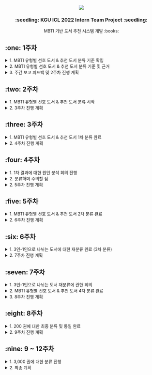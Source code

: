 <div align="center"><img src="https://capsule-render.vercel.app/api?type=waving&color=auto&height=200&section=header&text=KGU%20ICL%202022&fontSize=65"/></div>
<h3 align="center">:seedling: KGU ICL 2022 Intern Team Project :seedling:</h3>
<div align="center">MBTI 기반 도서 추천 시스템 개발 :books:</div>

<h2>:one: 1주차</h2>
<details>
<summary>1. MBTI 유형별 선호 도서 & 추천 도서 분류 기준 확립</summary><br>
    
```
- 1월 18일(수) 회의 진행 (1시간 30분)
- 두 팀의 분류 기준 리딩 후, A팀의 분류 기준을 기반으로 추가 및 수정 사항 토의
- 분류 중 혼동될 만한 사항에 대한 세부 분류 기준 확립
- ex1. 감정을 주제로 하는 책의 경우, T의 단점을 보완할 수 있다면 T 추천 도서로 / F의 단점을 보완할 수 있다면 F 추천 도서로
- ex2. 시를 주제로 하는 책의 경우, 단순히 시를 감상하는 책이라면 P 선호 도서로 / 시를 해석하는 활동이 있다면 J 선호 도서로
```
</details>
<details>
<summary>2. MBTI 유형별 선호 도서 & 추천 도서 분류 기준 및 근거</summary><br>
    
[MBTI 성격 유형별 선호 도서 및 추천 도서 분류 기준 및 근거](https://github.com/SooH-github/ICL2022_MBTI/blob/main/MBTI%20%EC%84%B1%EA%B2%A9%20%EC%9C%A0%ED%98%95%EB%B3%84%20%EC%84%A0%ED%98%B8%20%EB%8F%84%EC%84%9C%20%EB%B0%8F%20%EC%B6%94%EC%B2%9C%20%EB%8F%84%EC%84%9C%20%EB%B6%84%EB%A5%98%20%EA%B8%B0%EC%A4%80%20%EB%B0%8F%20%EA%B7%BC%EA%B1%B0.md)
</details>
<details>
<summary>3. 주간 보고 피드백 및 2주차 진행 계획</summary><br>
    
```
- 2주차부터 데이터셋 구축 시작
- 도서 상세 페이지 속 책 소개, 출판사 서평, Klover 리뷰 등을 참고하여 E/I, S/N, T/F, P/J 각 4 가지 카테고리로 태깅

* 유의 사항
- 분류 기준에 대한 질문은 팀원과 상의해도 되지만, 분류 결과에 대한 질문은 하지 말 것
- 팀원과의 상의 없이 오로지 분류 기준을 따른 본인만의 결정으로 태깅할 것
- 도서 분류 중 의문이 생기는 도서가 있다면 따로 표기한 후, 추후에 토의를 진행할 것
- 도서 분류 중 의문이 생기는 기준이 있을 경우, 다음 회의 때 공유할 것
```
</details>

<h2>:two: 2주차</h2>
<details>
<summary>1. MBTI 유형별 선호 도서 & 추천 도서 분류 시작</summary><br>
    
```
- 모든 팀원이 기준을 습득함에 따라 도서 태깅 시작
- 도서 목록은 A팀의 도서 목록으로 통일
- 현재 평균 38.125% 진행 완료, 다음 주 목요일(2/1)까지 마무리할 것을 목표로 진행 중
```
</details>
<details>
<summary>2. 3주차 진행 계획</summary><br>
    
```
- 200 권에 대한 도서 태깅 마무리 (선호 도서, 추천 도서 합 400 개)
- 의문이 생기는 도서 혹은 기준이 있을 경우, 이에 대한 회의 진행
```
</details>

<h2>:three: 3주차</h2>
<details>
<summary>1. MBTI 유형별 선호 도서 & 추천 도서 1차 분류 완료</summary><br>
    
```
- 모든 팀원이 분류를 완료함에 따라 일치도 검사 진행
- 낮은 일치도에 대한 대안을 모색하기로 결정
```
</details>
<details>
<summary>2. 4주차 진행 계획</summary><br>
    
```
1. 결과에 대한 원인 분석 회의 진행
- 일치도가 낮은 원인은 무엇인지, 어떤 유형에서 낮은 결과를 냈는지 등에 관한 분석

2. 분류 기준에 대한 세부 사항 재확립 회의 진행
- 1에서 발견한 문제점을 토대로 세부 기준을 확립하여 분류 기준 재습득
```
</details>

<h2>:four: 4주차</h2>
<details>
<summary>1. 1차 결과에 대한 원인 분석 회의 진행</summary><br>
    
```
- 2월 6일(월) 회의 진행 (2시간)
- 추가 8 권 분류 후, 상이한 분류에 대한 토의 진행

- 2월 9일(목) 회의 진행 (2시간)
- 8 권 재분류 후, 상이한 분류에 대한 토의 진행
- 분류 기준 중 지나치게 추상적이거나 의미가 모호한 기준을 수정하는 토의 진행
- 추천 도서에 대한 정의 재확립 : 배울 점이 있는 책, 단점이라 칭할 부분에 관한 극복을 도울 책
- 선호 도서 > 추천 도서 (S/N, P/J 온전히 뒤집기)
```
</details>
<details>
<summary>2. 분류하며 주의할 점</summary><br>
    
```
1. 주요 스토리와 부속 스토리를 구분할 것
2. 두 유형 모두에 해당한다면 조금이라도 더 치우친 곳

* 분류할 때 근거를 찾는 순서
1. 작가의 의도가 있다면, 작가의 의도를 파악한 후 분류
2. 작가의 의도에 담기지 않은 내용은 키워드 및 요소를 파악한 후 분류
3. 작가의 의도가 없다면, 키워드 및 스토리만 파악한 후 분류 (작가의 의도를 스스로 판단하지 말 것)
```
</details>
<details>
<summary>2. 5주차 진행 계획</summary><br>
    
```
1. 200권에 대한 2 차 태깅 시작 (~ 15일 목표)
2. 2 차 분류에 대한 일치도 검사 진행
```
</details>

<h2>:five: 5주차</h2>
<details>
<summary>1. MBTI 유형별 선호 도서 & 추천 도서 2차 분류 완료</summary><br>
    
```
- 모든 팀원이 분류를 완료함에 따라 일치도 검사 진행
- 8 가지 유형에 대한 일치도는 현저히 상승했으나, 16 가지 유형에 대한 일치도는 아직 높지 않음
```
</details>
<details>
<summary>2. 6주차 진행 계획</summary><br>
    
```
3인-1인으로 나뉘는 도서에 대한 재분류 진행
- 개인의 오류 탓인지, 분류 기준의 모호함 탓인지 알아 보기 위함
```
</details>

<h2>:six: 6주차</h2>
<details>
<summary>1. 3인-1인으로 나뉘는 도서에 대한 재분류 완료 (3차 분류)</summary><br>
    
```
- 모든 팀원이 분류를 완료함에 따라 일치도 검사 진행
- 선호 도서에 대한 일치도는 상승했으나, 추천 도서에 대한 일치도는 미비함
```
</details>
<details>
<summary>2. 7주차 진행 계획</summary><br>
    
```
1. 3인-1인으로 나뉘는 도서 재분류에 관한 회의 진행
- 필요 시, 분류 기준 수정 회의 진행

2. 회의 결과를 토대로 재분류 진행 및 일치도 검사 진행 (~ 3/1 목표)
```
</details>

<h2>:seven: 7주차</h2>
<details>
<summary>1. 3인-1인으로 나뉘는 도서 재분류에 관한 회의 </summary><br>
    
```
- 개인별로 입장이 달랐던 기준에 대해 토의 후 기준점 찾기 완료
- 추가 설명이 필요한 기준 새롭게 생성 (F 선호 / T 추천)
“예로부터 전해 내려와 사람들로 하여금 동감을 얻고 교훈을 주는 속담, 성어 등에 관한 책”
```
</details>
<details>
<summary>2. MBTI 유형별 선호 도서 & 추천 도서 4차 분류 완료</summary><br>
    
```
- 모든 팀원이 분류를 완료함에 따라 일치도 검사 진행
- 선호 도서에와 추천 도서에 대한 일치도가 현저히 상승
```
</details>
<details>
<summary>3. 8주차 진행 계획</summary><br>
    
```
1. 2인-2인으로 나뉘는 도서에 대한 재분류 진행 (5차 분류)
- 4차 분류를 통해 다시 습득한 기준 & 새롭게 추가된 기준을 토대로 분류하면 4차 분류 결과와 같이 대폭 상승할 것을 기대

2. 일치도 검사 진행 (~ 3/8 목표)
```
</details>

<h2>:eight: 8주차</h2>
<details>
<summary>1. 200 권에 대한 최종 분류 및 통일 완료 </summary><br>
    
```
- 인원이 변동함에 따라 최종적으로 기준 및 분류 결과에 대한 의논 진행
- 200 권이 모두 동일해짐에 따라 다음 과제로 넘어가기로 결정
```
</details>
<details>
<summary>2. 9주차 진행 계획</summary><br>
    
```
1. 전체 도서 목록 구축 및 라벨링 시작
2. 프로그램 개발에 대한 회의 
```
</details>

<h2>:nine: 9 ~ 12주차</h2>
<details>
<summary>1. 3,000 권에 대한 분류 진행</summary><br>
    
```
- MBTI 유형별 선호 도서 & 추천 도서 3,000 권 분류 완료 (~ 4월 7일)
```
</details>
<details>
<summary>2. 최종 계획</summary><br>
    
```
1. MBTI 유형별 도서 분류 모델 개발
- 다양한 분류실험이 이루어질 계획
- 챗GPT에 대한 활용도 고려

2. 관련 UI 개발
- 추후에 디벨롭 예정
```
</details>
